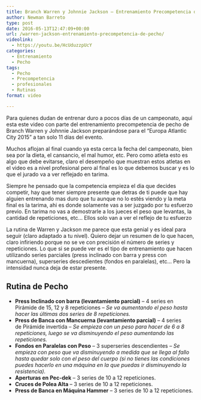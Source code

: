 ```yaml
---
title: Branch Warren y Johnnie Jackson – Entrenamiento Precompetencia de Pecho
author: Newman Barreto
type: post
date: 2016-05-13T12:47:09+00:00
url: /warren-jackson-entrenamiento-precompetencia-de-pecho/
videolink:
  - https://youtu.be/HcUduzzpUcY
categories:
  - Entrenamiento
  - Pecho
tags:
  - Pecho
  - Precompetencia
  - profesionales
  - Rutinas
format: video

---
```

<span class="main-paragraph">Para quienes dudan de entrenar duro a pocos días de un campeonato, aquí esta este video con parte del entrenamiento precompetencia de pecho de Branch Warren y Johnnie Jackson preparándose para el &#8220;Europa Atlantic City 2015&#8221; a tan solo 11 días del evento.</span>

Muchos aflojan al final cuando ya esta cerca la fecha del campeonato, bien sea por la dieta, el cansancio, el mal humor, etc. Pero como atleta esto es algo que debe evitarse, claro el desempeño que muestran estos atletas en el video es a nivel profesional pero al final es lo que debemos buscar y es lo que el jurado va a ver reflejado en tarima.

Siempre he pensado que la competencia empieza el dia que decides competir, hay que tener siempre presente que detras de ti puede que hay alguien entrenando mas duro que tu aunque no lo estés viendo y la meta final es la tarima, ahi es donde solamente vas a ser juzgado por tu esfuerzo previo. En tarima no vas a demostrarle a los jueces el peso que levantas, la cantidad de repeticiones, etc&#8230; Ellos solo van a ver el reflejo de tu esfuerzo

La rutina de Warren y Jackson me parece que esta genial y es ideal para seguir (claro adaptado a tu nivel). Quiero dejar un resumen de lo que hacen, claro infiriendo porque no se ve con precisión el número de series y repeticiones. Lo que si se puede ver es el tipo de entrenamiento que hacen utilizando series parciales (press inclinado con barra y press con mancuerna), superseries descedientes (fondos en paralelas), etc&#8230; Pero la intensidad nunca deja de estar presente.

## Rutina de Pecho

  * **Press Inclinado con barra (levantamiento parcial)** &#8211; 4 series en Pirámide de 15, 12 y 8 repeticiones &#8211; _Se va aumentando el peso hasta hacer las últimas dos series de 8 repeticiones._
  * **Press de Banca con Mancuerna (levantamiento parcial)** &#8211; 4 series de Pirámide invertida &#8211; _Se empieza con un peso para hacer de 6 a 8 repeticiones, luego se va disminuyendo el peso aumentando las repeticiones._
  * **Fondos en Paralelas con Peso** &#8211; 3 superseries descendientes &#8211; _Se empieza con peso que va disminuyendo a medida que se llega al fallo hasta quedar solo con el peso del cuerpo (si no tienes las condiciones puedes hacerlo en una máquina en la que puedas ir disminuyendo la resistencia)._
  * **Aperturas en Pec-dek** &#8211; 3 series de 10 a 12 repeticiones.
  * **Cruces de Polea Alta** &#8211; 3 series de 10 a 12 repeticiones.
  * **Press de Banca en Máquina Hammer** &#8211; 3 series de 10 a 12 repeticiones.